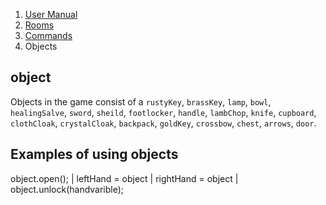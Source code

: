 <ol class="breadcrumb">
  <!-- <li><a href="#/">Rowdy Red's Java Adventures</a></li> -->
  <li><a href="#/docs/contents">User Manual</a></li>
  <li><a href="#/docs/rooms">Rooms</a></li>
  <li><a href="#/docs/commands">Commands</a></li>
  <li class="active">Objects</li>
</ol>

## object 


Objects in the game consist of a `rustyKey`, `brassKey`, `lamp`, `bowl`, `healingSalve`, `sword`, `sheild`, `footlocker`, `handle`, `lambChop`, `knife`, `cupboard`, `clothCloak`, `crystalCloak`, `backpack`, `goldKey`, `crossbow`, `chest`, `arrows`, `door`. 

## Examples of using objects
object.open(); | leftHand = object | rightHand = object | object.unlock(handvarible);